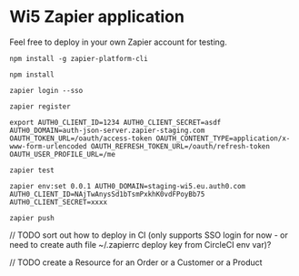 # Wi5 Zapier application

Feel free to deploy in your own Zapier account for testing.

```
npm install -g zapier-platform-cli

npm install

zapier login --sso

zapier register

export AUTH0_CLIENT_ID=1234 AUTH0_CLIENT_SECRET=asdf AUTH0_DOMAIN=auth-json-server.zapier-staging.com OAUTH_TOKEN_URL=/oauth/access-token OAUTH_CONTENT_TYPE=application/x-www-form-urlencoded OAUTH_REFRESH_TOKEN_URL=/oauth/refresh-token OAUTH_USER_PROFILE_URL=/me

zapier test

zapier env:set 0.0.1 AUTH0_DOMAIN=staging-wi5.eu.auth0.com AUTH0_CLIENT_ID=NAjTwAnysSd1bTsmPxkhK0vdFPoyBb75 AUTH0_CLIENT_SECRET=xxxx

zapier push
```

// TODO sort out how to deploy in CI (only supports SSO login for now - or need to create auth file ~/.zapierrc deploy key from CircleCI env var)?

// TODO create a Resource for an Order or a Customer or a Product